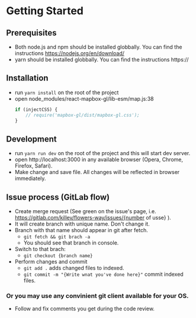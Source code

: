 # Getting Started
## Prerequisites
* Both node.js and npm should be installed globbally. You can find the instructions https://nodejs.org/en/download/
* yarn should be installed globbally. You can find the instructions https://
## Installation
* run `yarn install` on the root of the project
* open node_modules/react-mapbox-gl/lib-esm/map.js:38
    ```javascript
    if (injectCSS) {
        // require('mapbox-gl/dist/mapbox-gl.css');
    }
    ```
## Development
* run `yarn run dev` on the root of the project and this will start dev server.
* open http://localhost:3000 in any available browser (Opera, Chrome, Firefox, Safari).
* Make change and save file. All changes will be reflected in browser immediately.
## Issue process (GitLab flow)
* Create merge request (See green on the issue's page, i.e. https://gitlab.com/killev/flowers-way/issues/{number of usse} ).
* It will create branch with unique name. Don't change it.
* Branch with that name should appear in git after fetch.
    * `git fetch && git brach -a`
    * You should see that branch in console.
* Switch to that brach:
    * `git checkout {branch name}`
* Perform changes and commit
    * `git add .`  adds changed files to indexed.
    * `git commit -m "{Write wnat you've done here}"` commit indexed files.
### Or you may use any convinient git client available for your OS.

* Follow and fix comments you get during the code review.